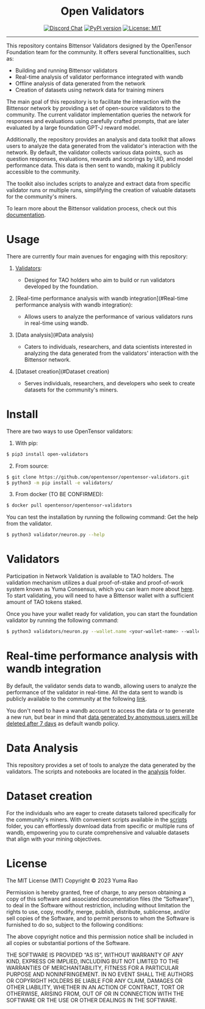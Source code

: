<div align="center">

# **Open Validators** <!-- omit in toc -->
[![Discord Chat](https://img.shields.io/discord/308323056592486420.svg)](https://discord.gg/bittensor)
[![PyPI version](https://badge.fury.io/py/bittensor.svg)](https://badge.fury.io/py/bittensor)
[![License: MIT](https://img.shields.io/badge/License-MIT-yellow.svg)](https://opensource.org/licenses/MIT) 

---

</div>


This repository contains Bittensor Validators designed by the OpenTensor Foundation team for the community.
It offers several functionalities, such as:

- Building and running Bittensor validators
- Real-time analysis of validator performance integrated with wandb
- Offline analysis of data generated from the network
- Creation of datasets using network data for training miners 

The main goal of this repository is to facilitate the interaction with the Bittensor network by providing a set of
open-source validators to the community. The current validator implementation queries the network for responses and 
evaluations using carefully crafted prompts, that are later evaluated by a large foundation GPT-J reward model.

Additionally, the repository provides an analysis and data toolkit that allows users to analyze the data generated from
the validator's interaction with the network. By default, the validator collects various data points, such as question 
responses, evaluations, rewards and scorings by UID, and model performance data. This data is then sent to wandb, 
making it publicly accessible to the community.

The toolkit also includes scripts to analyze and extract data from specific validator runs or multiple runs, simplifying
the creation of valuable datasets for the community's miners.

To learn more about the Bittensor validation process, check out this [documentation](https://tensor-wiki.vercel.app/validating/validating).

# Usage
There are currently four main avenues for engaging with this repository:

1. [Validators](#Validators):
   - Designed for TAO holders who aim to build or run validators developed by the foundation.

2. [Real-time performance analysis with wandb integration](#Real-time performance analysis with wandb integration):
   - Allows users to analyze the performance of various validators runs in real-time using wandb.

3. [Data analysis](#Data analysis)
   - Caters to individuals, researchers, and data scientists interested in analyzing the data generated from the
validators' interaction with the Bittensor network.

4. [Dataset creation](#Dataset creation)
   - Serves individuals, researchers, and developers who seek to create datasets for the community's miners.

# Install
There are two ways to use OpenTensor validators:

1. With pip:
```bash
$ pip3 install open-validators
```

2. From source:
```bash
$ git clone https://github.com/opentensor/opentensor-validators.git
$ python3 -m pip install -e validators/
```

3. From docker (TO BE CONFIRMED):
```bash
$ docker pull opentensor/opentensor-validators
```

You can test the installation by running the following command:
Get the help from the validator.
```bash
$ python3 validator/neuron.py --help
```

# Validators
Participation in Network Validation is available to TAO holders. The validation mechanism utilizes a dual
proof-of-stake and proof-of-work system known as Yuma Consensus, which you can learn more about
[here](https://tensor-wiki.vercel.app/validating/validating). To start validating, you will need to have a 
Bittensor wallet with a sufficient amount of TAO tokens staked.

Once you have your wallet ready for validation, you can start the foundation validator by running the following command:
```bash
$ python3 validators/neuron.py --wallet.name <your-wallet-name> --wallet.hotkey <your-wallet-hot-key>
```

# Real-time performance analysis with wandb integration
By default, the validator sends data to wandb, allowing users to analyze the performance of the validator in real-time.
All the data sent to wandb is publicly available to the community at the following [link](https://wandb.ai/opentensor-dev/opentensor-validator).

You don't need to have a wandb account to access the data or to generate a new run,
but bear in mind that
[data generated by anonymous users will be deleted after 7 days](https://docs.wandb.ai/guides/app/features/anon#:~:text=If%20there's%20no%20account%2C%20we,be%20available%20for%207%20days)
as default wandb policy.

# Data Analysis
This repository provides a set of tools to analyze the data generated by the validators. 
The scripts and notebooks are located in the [analysis](./analysis) folder.

# Dataset creation
For the individuals who are eager to create datasets tailored specifically for the community's miners.
With convenient scripts available in the [scripts](./scripts) folder, you can effortlessly download data from specific or multiple runs 
of wandb, empowering you to curate comprehensive and valuable datasets that align with your mining objectives.

# License

The MIT License (MIT) Copyright © 2023 Yuma Rao

Permission is hereby granted, free of charge, to any person obtaining a copy of this software and associated 
documentation files (the “Software”), to deal in the Software without restriction, including without limitation the
rights to use, copy, modify, merge, publish, distribute, sublicense, and/or sell copies of the Software, and to permit 
persons to whom the Software is furnished to do so, subject to the following conditions:

The above copyright notice and this permission notice shall be included in all copies or substantial portions of the Software.

THE SOFTWARE IS PROVIDED “AS IS”, WITHOUT WARRANTY OF ANY KIND, EXPRESS OR IMPLIED, INCLUDING BUT NOT LIMITED TO THE 
WARRANTIES OF MERCHANTABILITY, FITNESS FOR A PARTICULAR PURPOSE AND NONINFRINGEMENT. IN NO EVENT SHALL THE AUTHORS OR 
COPYRIGHT HOLDERS BE LIABLE FOR ANY CLAIM, DAMAGES OR OTHER LIABILITY, WHETHER IN AN ACTION OF CONTRACT, TORT OR OTHERWISE,
ARISING FROM, OUT OF OR IN CONNECTION WITH THE SOFTWARE OR THE USE OR OTHER DEALINGS IN THE SOFTWARE.